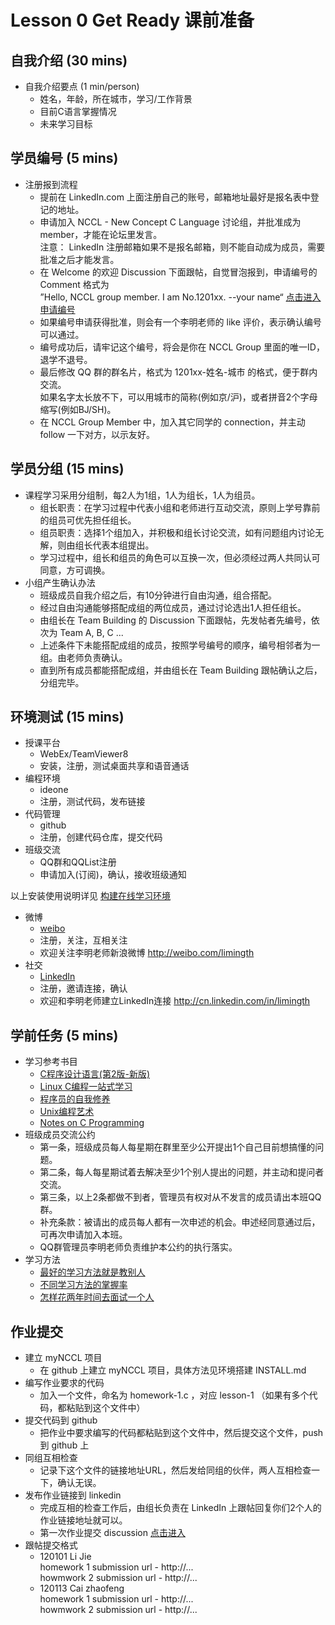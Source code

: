 # Lesson 0     Get Ready 课前准备

## 自我介绍 (30 mins)

* 自我介绍要点 (1 min/person)
	- 姓名，年龄，所在城市，学习/工作背景
	- 目前C语言掌握情况
	- 未来学习目标
	
## 学员编号 (5 mins)
* 注册报到流程
	- 提前在 LinkedIn.com 上面注册自己的账号，邮箱地址最好是报名表中登记的地址。
	- 申请加入 NCCL - New Concept C Language 讨论组，并批准成为 member，才能在论坛里发言。  
	    注意： LinkedIn 注册邮箱如果不是报名邮箱，则不能自动成为成员，需要批准之后才能发言。
	- 在 Welcome 的欢迎 Discussion 下面跟帖，自觉冒泡报到，申请编号的 Comment 格式为  
  		”Hello, NCCL group member. I am No.1201xx. --your name“
	  [点击进入申请编号](http://www.linkedin.com/groups/Welcome-NCCL-group-4715078.S.185251633?qid=dce08638-0f74-4014-b9ad-ecab2ec33c5c&trk=group_most_popular-0-b-ttl&goback=%2Egsm_4715078_1_*2_*2_*2_lna_PENDING_*2%2Egmp_4715078%2Egde_4715078_member_185251633%2Egmp_4715078%2Egde_4715078_member_188465347%2Egmp_4715078>)
	- 如果编号申请获得批准，则会有一个李明老师的 like 评价，表示确认编号可以通过。
	- 编号成功后，请牢记这个编号，将会是你在 NCCL Group 里面的唯一ID，退学不退号。
	- 最后修改 QQ 群的群名片，格式为 1201xx-姓名-城市 的格式，便于群内交流。  
	  如果名字太长放不下，可以用城市的简称(例如京/沪)，或者拼音2个字母缩写(例如BJ/SH)。
	- 在 NCCL Group Member 中，加入其它同学的 connection，并主动 follow 一下对方，以示友好。

## 学员分组 (15 mins)
* 课程学习采用分组制，每2人为1组，1人为组长，1人为组员。
	- 组长职责：在学习过程中代表小组和老师进行互动交流，原则上学号靠前的组员可优先担任组长。
	- 组员职责：选择1个组加入，并积极和组长讨论交流，如有问题组内讨论无解，则由组长代表本组提出。
	- 学习过程中，组长和组员的角色可以互换一次，但必须经过两人共同认可同意，方可调换。
* 小组产生确认办法
	- 班级成员自我介绍之后，有10分钟进行自由沟通，组合搭配。
	- 经过自由沟通能够搭配成组的两位成员，通过讨论选出1人担任组长。
	- 由组长在 Team Building 的 Discussion 下面跟帖，先发帖者先编号，依次为 Team A, B, C ...
	- 上述条件下未能搭配成组的成员，按照学号编号的顺序，编号相邻者为一组。由老师负责确认。
	- 直到所有成员都能搭配成组，并由组长在 Team Building 跟帖确认之后，分组完毕。

## 环境测试 (15 mins)
* 授课平台
	- WebEx/TeamViewer8
	- 安装，注册，测试桌面共享和语音通话
* 编程环境 	
	- ideone
	- 注册，测试代码，发布链接
* 代码管理 	
	- github
	- 注册，创建代码仓库，提交代码
* 班级交流
	- QQ群和QQList注册
	- 申请加入(订阅)，确认，接收班级通知
		
以上安装使用说明详见 [构建在线学习环境](https://github.com/limingth/NCCL/blob/gh-pages/INSTALL.md)

* 微博	
	- [weibo](http://weibo.com)
	- 注册，关注，互相关注
	- 欢迎关注李明老师新浪微博 <http://weibo.com/limingth>
* 社交	
	- [LinkedIn](http://LinkedIn.com)
	- 注册，邀请连接，确认
	- 欢迎和李明老师建立LinkedIn连接 <http://cn.linkedin.com/in/limingth>


## 学前任务 (5 mins)
* 学习参考书目
	- [C程序设计语言(第2版-新版)](http://ishare.iask.sina.com.cn/f/20938526.html?from=dl)
	- [Linux C编程一站式学习](http://learn.akae.cn/media/index.html)
	- [程序员的自我修养](http://ishare.iask.sina.com.cn/f/10540809.html)
	- [Unix编程艺术](http://ishare.iask.sina.com.cn/f/10468232.html?retcode=0)
	- [Notes on C Programming](http://ishare.iask.sina.com.cn/f/8192208.html)
* 班级成员交流公约
	- 第一条，班级成员每人每星期在群里至少公开提出1个自己目前想搞懂的问题。
	- 第二条，每人每星期试着去解决至少1个别人提出的问题，并主动和提问者交流。
	- 第三条，以上2条都做不到者，管理员有权对从不发言的成员请出本班QQ群。
	- 补充条款：被请出的成员每人都有一次申述的机会。申述经同意通过后，可再次申请加入本班。
	- QQ群管理员李明老师负责维护本公约的执行落实。
* 学习方法
	- [最好的学习方法就是教别人](http://www.izhong.com/yiyou/article/2012090308283948779895)
	- [不同学习方法的掌握率](http://blog.163.com/laoshigao@yeah/blog/static/97270358201001073813209/) 
	- [怎样花两年时间去面试一个人](http://mindhacks.cn/2011/11/04/how-to-interview-a-person-for-two-years/)

## 作业提交
* 建立 myNCCL 项目
	- 在 github 上建立 myNCCL 项目，具体方法见环境搭建 INSTALL.md 
* 编写作业要求的代码
	- 加入一个文件，命名为 homework-1.c ，对应 lesson-1 （如果有多个代码，都粘贴到这个文件中）
* 提交代码到 github
	- 把作业中要求编写的代码都粘贴到这个文件中，然后提交这个文件，push 到 github 上
* 同组互相检查 
	- 记录下这个文件的链接地址URL，然后发给同组的伙伴，两人互相检查一下，确认无误。
* 发布作业链接到 linkedin 
	- 完成互相的检查工作后，由组长负责在 LinkedIn 上跟帖回复你们2个人的作业链接地址就可以。
	- 第一次作业提交 discussion [点击进入](http://www.linkedin.com/groups/NCCL-Submission-Lesson-1-Lesson-4715078.S.189048300?qid=9daa6d95-ee64-427a-920b-956d4195101e&goback=%2Eanp_4715078_1353769874896_1%2Egmp_4715078)
* 跟帖提交格式
	- 120101 Li Jie  
		homework 1 submission url - http://...   
		howmwork 2 submission url - http://...  
	- 120113 Cai zhaofeng  
		homework 1 submission url - http://...   
		howmwork 2 submission url - http://...   

